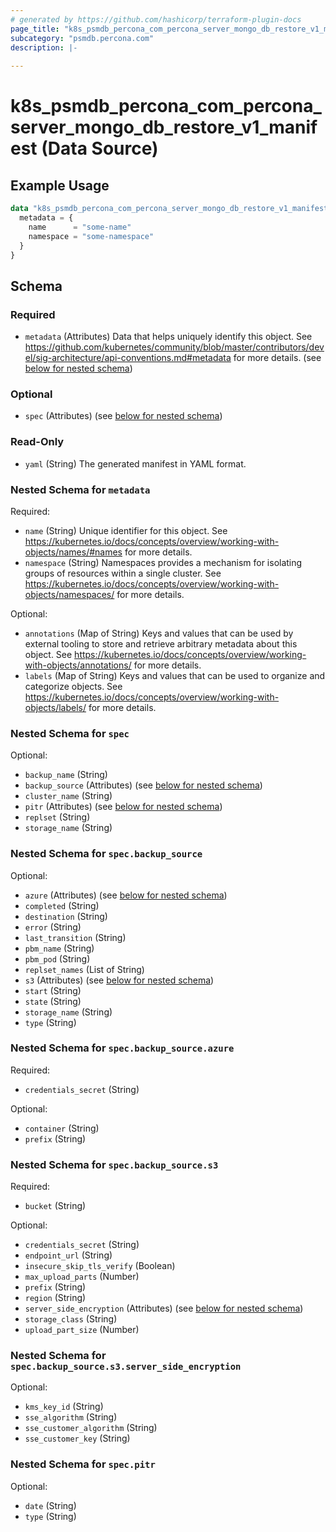 ```yaml
---
# generated by https://github.com/hashicorp/terraform-plugin-docs
page_title: "k8s_psmdb_percona_com_percona_server_mongo_db_restore_v1_manifest Data Source - terraform-provider-k8s"
subcategory: "psmdb.percona.com"
description: |-
  
---
```


# k8s_psmdb_percona_com_percona_server_mongo_db_restore_v1_manifest (Data Source)



## Example Usage

```terraform
data "k8s_psmdb_percona_com_percona_server_mongo_db_restore_v1_manifest" "example" {
  metadata = {
    name      = "some-name"
    namespace = "some-namespace"
  }
}
```

<!-- schema generated by tfplugindocs -->
## Schema

### Required

- `metadata` (Attributes) Data that helps uniquely identify this object. See https://github.com/kubernetes/community/blob/master/contributors/devel/sig-architecture/api-conventions.md#metadata for more details. (see [below for nested schema](#nestedatt--metadata))

### Optional

- `spec` (Attributes) (see [below for nested schema](#nestedatt--spec))

### Read-Only

- `yaml` (String) The generated manifest in YAML format.

<a id="nestedatt--metadata"></a>
### Nested Schema for `metadata`

Required:

- `name` (String) Unique identifier for this object. See https://kubernetes.io/docs/concepts/overview/working-with-objects/names/#names for more details.
- `namespace` (String) Namespaces provides a mechanism for isolating groups of resources within a single cluster. See https://kubernetes.io/docs/concepts/overview/working-with-objects/namespaces/ for more details.

Optional:

- `annotations` (Map of String) Keys and values that can be used by external tooling to store and retrieve arbitrary metadata about this object. See https://kubernetes.io/docs/concepts/overview/working-with-objects/annotations/ for more details.
- `labels` (Map of String) Keys and values that can be used to organize and categorize objects. See https://kubernetes.io/docs/concepts/overview/working-with-objects/labels/ for more details.


<a id="nestedatt--spec"></a>
### Nested Schema for `spec`

Optional:

- `backup_name` (String)
- `backup_source` (Attributes) (see [below for nested schema](#nestedatt--spec--backup_source))
- `cluster_name` (String)
- `pitr` (Attributes) (see [below for nested schema](#nestedatt--spec--pitr))
- `replset` (String)
- `storage_name` (String)

<a id="nestedatt--spec--backup_source"></a>
### Nested Schema for `spec.backup_source`

Optional:

- `azure` (Attributes) (see [below for nested schema](#nestedatt--spec--backup_source--azure))
- `completed` (String)
- `destination` (String)
- `error` (String)
- `last_transition` (String)
- `pbm_name` (String)
- `pbm_pod` (String)
- `replset_names` (List of String)
- `s3` (Attributes) (see [below for nested schema](#nestedatt--spec--backup_source--s3))
- `start` (String)
- `state` (String)
- `storage_name` (String)
- `type` (String)

<a id="nestedatt--spec--backup_source--azure"></a>
### Nested Schema for `spec.backup_source.azure`

Required:

- `credentials_secret` (String)

Optional:

- `container` (String)
- `prefix` (String)


<a id="nestedatt--spec--backup_source--s3"></a>
### Nested Schema for `spec.backup_source.s3`

Required:

- `bucket` (String)

Optional:

- `credentials_secret` (String)
- `endpoint_url` (String)
- `insecure_skip_tls_verify` (Boolean)
- `max_upload_parts` (Number)
- `prefix` (String)
- `region` (String)
- `server_side_encryption` (Attributes) (see [below for nested schema](#nestedatt--spec--backup_source--s3--server_side_encryption))
- `storage_class` (String)
- `upload_part_size` (Number)

<a id="nestedatt--spec--backup_source--s3--server_side_encryption"></a>
### Nested Schema for `spec.backup_source.s3.server_side_encryption`

Optional:

- `kms_key_id` (String)
- `sse_algorithm` (String)
- `sse_customer_algorithm` (String)
- `sse_customer_key` (String)




<a id="nestedatt--spec--pitr"></a>
### Nested Schema for `spec.pitr`

Optional:

- `date` (String)
- `type` (String)
